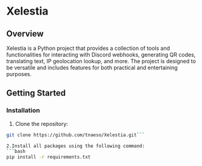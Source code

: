 # Xelestia

## Overview
Xelestia is a Python project that provides a collection of tools and functionalities for interacting with Discord webhooks, generating QR codes, translating text, IP geolocation lookup, and more. The project is designed to be versatile and includes features for both practical and entertaining purposes.

## Getting Started

### Installation
1. Clone the repository:
```bash
git clone https://github.com/tnaeso/Xelestia.git```

2.Install all packages using the following command:
```bash
pip install -r requirements.txt

